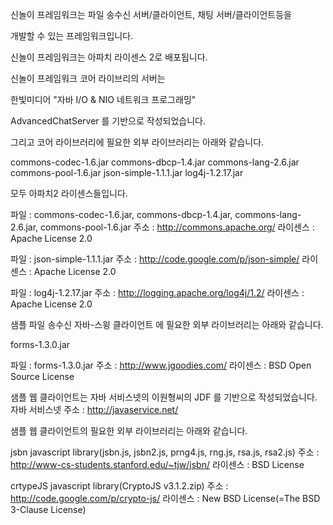  신놀이 프레임워크는 파일 송수신 서버/클라이언트, 채팅 서버/클라이언트등을 

개발할 수 있는 프레임워크입니다. 

신놀이 프레임워크는 아파치 라이센스 2로 배포됩니다.

신놀이 프레임워크 코어 라이브리의 서버는 

한빛미디어 "자바 I/O & NIO 네트워크 프로그래밍" 

AdvancedChatServer 를 기반으로 작성되었습니다.

그리고 코어 라이브러리에 필요한 외부 라이브러리는 아래와 같습니다.

commons-codec-1.6.jar
commons-dbcp-1.4.jar
commons-lang-2.6.jar
commons-pool-1.6.jar
json-simple-1.1.1.jar
log4j-1.2.17.jar


모두 아파치2 라이센스들입니다.

파일 : commons-codec-1.6.jar, commons-dbcp-1.4.jar, commons-lang-2.6.jar, commons-pool-1.6.jar
주소 : http://commons.apache.org/
라이센스 : Apache License 2.0

파일 : json-simple-1.1.1.jar
주소 : http://code.google.com/p/json-simple/
라이센스 : Apache License 2.0

파일 : log4j-1.2.17.jar
주소 : http://logging.apache.org/log4j/1.2/
라이센스 : Apache License 2.0


샘플 파일 송수신 자바-스윙 클라이언트 에 필요한 외부 라이브러리는 아래와 같습니다.

forms-1.3.0.jar

파일 : forms-1.3.0.jar
주소 : http://www.jgoodies.com/
라이센스 : BSD Open Source License

샘플 웹 클라이언트는 자바 서비스넷의 이원형씨의 JDF 를 기반으로 작성되었습니다.
자바 서비스넷 주소 : http://javaservice.net/

샘플 웹 클라이언트의 필요한 외부 라이브러리는 아래와 같습니다.

jsbn javascript library(jsbn.js, jsbn2.js, prng4.js, rng.js, rsa.js, rsa2.js)
주소 : http://www-cs-students.stanford.edu/~tjw/jsbn/
라이센스 : BSD License

crtypeJS javascript library(CryptoJS v3.1.2.zip)
주소 : http://code.google.com/p/crypto-js/
라이센스 : New BSD License(=The BSD 3-Clause License)




